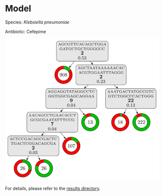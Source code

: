 
# Model

Species: *Klebsiella pneumoniae*

Antibiotic: Cefepime

<a href="./model.pdf"><img src="./model.png" /></a>

For details, please refer to the [results directory](../../../../../results/cart_b/klebsiella%20pneumoniae/cefepime/repeat_4/).

